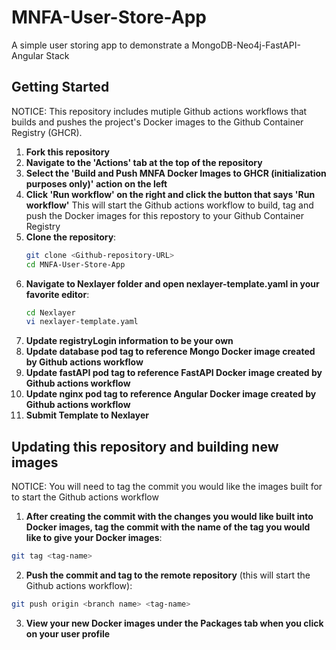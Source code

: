 # MNFA-User-Store-App
A simple user storing app to demonstrate a MongoDB-Neo4j-FastAPI-Angular Stack

## Getting Started

NOTICE: This repository includes mutiple Github actions workflows that builds and pushes the project's Docker images to the Github Container Registry (GHCR). 

1. **Fork this repository**
2. **Navigate to the 'Actions' tab at the top of the repository**
3. **Select the 'Build and Push MNFA Docker Images to GHCR (initialization purposes only)' action on the left**
4. **Click 'Run workflow' on the right and click the button that says 'Run workflow'**
  This will start the Github actions workflow to build, tag and push the Docker images for this repostory to your Github Container Registry
5. **Clone the repository**:
   ```bash
   git clone <Github-repository-URL>
   cd MNFA-User-Store-App
   ```
6. **Navigate to Nexlayer folder and open nexlayer-template.yaml in your favorite editor**:
   ```bash
   cd Nexlayer
   vi nexlayer-template.yaml
   ```
7. **Update registryLogin information to be your own**
8. **Update database pod tag to reference Mongo Docker image created by Github actions workflow**
9. **Update fastAPI pod tag to reference FastAPI Docker image created by Github actions workflow**
10. **Update nginx pod tag to reference Angular Docker image created by Github actions workflow**
11. **Submit Template to Nexlayer**

## Updating this repository and building new images

NOTICE: You will need to tag the commit you would like the images built for to start the Github actions workflow

1. **After creating the commit with the changes you would like built into Docker images, tag the commit with the name of the tag you would like to give your Docker images**:
  ```bash
  git tag <tag-name>
  ```
2. **Push the commit and tag to the remote repository** (this will start the Github actions workflow):
  ```bash
  git push origin <branch name> <tag-name>
  ```
3. **View your new Docker images under the Packages tab when you click on your user profile**
